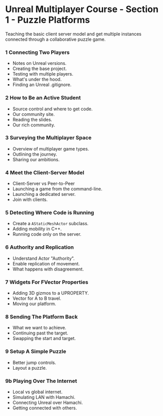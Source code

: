 # Unreal Multiplayer Course - Section 1 - Puzzle Platforms

Teaching the basic client server model and get multiple instances connected through a collaborative puzzle game.

### 1 Connecting Two Players ###

+ Notes on Unreal versions.
+ Creating the base project.
+ Testing with multiple players.
+ What's under the hood.
+ Finding an Unreal .gitignore.

### 2 How to Be an Active Student ###

+ Source control and where to get code.
+ Our community site.
+ Reading the slides.
+ Our rich community.

### 3 Surveying the Multiplayer Space ###

+ Overview of multiplayer game types.
+ Outlining the journey.
+ Sharing our ambitions.

### 4 Meet the Client-Server Model ###

+ Client-Server vs Peer-to-Peer
+ Launching a game from the command-line.
+ Launching a dedicated server.
+ Join with clients.

### 5 Detecting Where Code is Running ###

+ Create a `AStaticMeshActor` subclass.
+ Adding mobility in C++.
+ Running code only on the server.

### 6 Authority and Replication ###

+ Understand Actor "Authority".
+ Enable replication of movement.
+ What happens with disagreement.

### 7 Widgets For FVector Properties ###

+ Adding 3D gizmos to a UPROPERTY.
+ Vector for A to B travel.
+ Moving our platform.

### 8 Sending The Platform Back ###

+ What we want to achieve.
+ Continuing past the target.
+ Swapping the start and target.

### 9 Setup A Simple Puzzle ###

+ Better jump controls.
+ Layout a puzzle.

### 9b Playing Over The Internet ###

+ Local vs global internet.
+ Simulating LAN with Hamachi.
+ Connecting Unreal over Hamachi.
+ Getting connected with others.